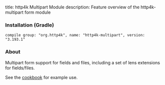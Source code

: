 title: http4k Multipart Module
description: Feature overview of the http4k-multipart form module

### Installation (Gradle)
```compile group: "org.http4k", name: "http4k-multipart", version: "3.193.1"```

### About

Multipart form support for fields and files, including a set of lens extensions for fields/files.

See the [cookbook](/cookbook/multipart_forms/) for example use.
